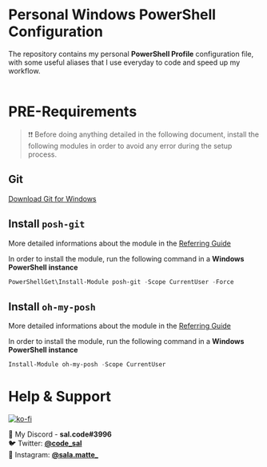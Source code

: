 # Personal Windows PowerShell Configuration

The repository contains my personal **PowerShell Profile** configuration file, with some useful aliases that I use everyday to code and speed up my workflow.
<br>
<br>

# PRE-Requirements

> ❗❗ Before doing anything detailed in the following document, install the following modules in order to avoid any error during the setup process.

## Git

[Download Git for Windows](https://git-scm.com/)

## Install `posh-git`

More detailed informations about the module in the [Referring Guide](https://github.com/dahlbyk/posh-git)

In order to install the module, run the following command in a **Windows PowerShell instance**

```powershell
PowerShellGet\Install-Module posh-git -Scope CurrentUser -Force
```

## Install `oh-my-posh`

More detailed informations about the module in the [Referring Guide](https://ohmyposh.dev/docs/)

In order to install the module, run the following command in a **Windows PowerShell instance**

```powershell
Install-Module oh-my-posh -Scope CurrentUser
```

# Help & Support

[![ko-fi](https://ko-fi.com/img/githubbutton_sm.svg)](https://ko-fi.com/Y8Y04GBML)

🐛 My Discord - **sal.code#3996**
<br>
🐦 Twitter: **[@code_sal](https://twitter.com/code_sal)**
<br>
🚀 Instagram: **[@sala.matte\_](https://instagram.com/sala.matte_)**

